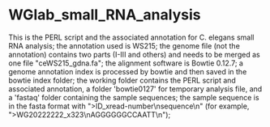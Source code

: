 # WGlab_small_RNA_analysis
This is the PERL script and the associated annotation for C. elegans small RNA analysis;
the annotation used is WS215;
the genome file (not the annotation) contains two parts (I-III and others) and needs to be merged as one file "ceWS215_gdna.fa";
the alignment software is Bowtie 0.12.7;
a genome annotation index is processed by bowtie and then saved in the bowtie index folder;
the working folder contains the PERL script and associated annotation, a folder 'bowtie0127' for temporary analysis file, and a 'fastaq' folder containing the sample sequences;
the sample sequence is in the fasta format with ">ID_xread-number\nsequence\n" (for example, ">WG20222222_x323\nAGGGGGGCCAATT\n");
